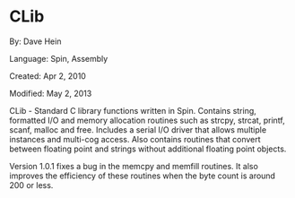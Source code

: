 # CLib

By: Dave Hein

Language: Spin, Assembly

Created: Apr 2, 2010

Modified: May 2, 2013

CLib - Standard C library functions written in Spin. Contains string, formatted I/O and memory allocation routines such as strcpy, strcat, printf, scanf, malloc and free. Includes a serial I/O driver that allows multiple instances and multi-cog access. Also contains routines that convert between floating point and strings without additional floating point objects.

Version 1.0.1 fixes a bug in the memcpy and memfill routines. It also improves the efficiency of these routines when the byte count is around 200 or less.
